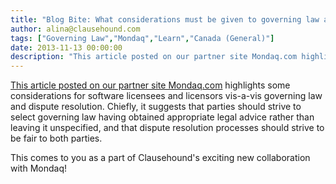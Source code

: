 ```yaml
---
title: "Blog Bite: What considerations must be given to governing law and dispute resolution for software licensing agreements?"
author: alina@clausehound.com
tags: ["Governing Law","Mondaq","Learn","Canada (General)"]
date: 2013-11-13 00:00:00
description: "This article posted on our partner site Mondaq.com highlights some considerations for software licensees and licensors vis-a-vis governing law and dispute resolution. Chiefly, it suggests that partie..."
---
```


[This article posted on our partner site Mondaq.com](http://www.mondaq.com/canada/x/274590/Licensing+Syndication/A+Practical+Guide+to+Software+License+Agreements+Governing+Law+and+Dispute+Resolution) highlights some considerations for software licensees and licensors vis-a-vis governing law and dispute resolution. Chiefly, it suggests that parties should strive to select governing law having obtained appropriate legal advice rather than leaving it unspecified, and that dispute resolution processes should strive to be fair to both parties.

This comes to you as a part of Clausehound's exciting new collaboration with Mondaq!